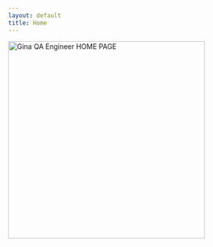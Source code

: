 ```yaml
---
layout: default
title: Home
---
```


<div class="static-image">
    <img src="{{ "assets/images/QA Engineer website home.svg" | relative_url }}" alt="Gina QA Engineer HOME PAGE" style="width: 400px; height: auto;">
</div>

